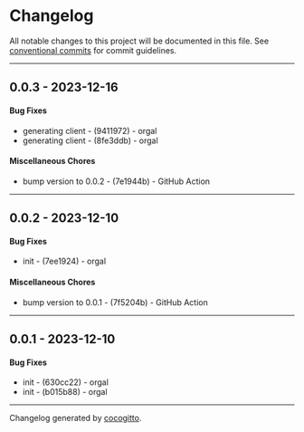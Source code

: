 # Changelog
All notable changes to this project will be documented in this file. See [conventional commits](https://www.conventionalcommits.org/) for commit guidelines.

- - -
## 0.0.3 - 2023-12-16
#### Bug Fixes
- generating client - (9411972) - orgal
- generating client - (8fe3ddb) - orgal
#### Miscellaneous Chores
- bump version to 0.0.2 - (7e1944b) - GitHub Action
- - -

## 0.0.2 - 2023-12-10
#### Bug Fixes
- init - (7ee1924) - orgal
#### Miscellaneous Chores
- bump version to 0.0.1 - (7f5204b) - GitHub Action
- - -

## 0.0.1 - 2023-12-10
#### Bug Fixes
- init - (630cc22) - orgal
- init - (b015b88) - orgal
- - -

Changelog generated by [cocogitto](https://github.com/cocogitto/cocogitto).